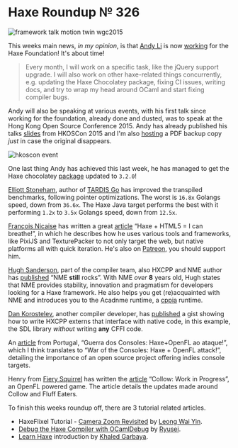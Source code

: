 [_template]: ../templates/roundup.html
[date]: / "2015-06-23 09:58:00"
[modified]: / "2015-07-02 10:44:00"
[published]: / "2015-07-02 12:00:00"
[“”]: a ""
# Haxe Roundup № 326

![framework talk motion twin wgc2015](/img/326/framework_talk.jpg "David Elahee (@blackmagic_mt) at WGC2015 talking about frameworks and Haxe.")

This weeks main news, _in my opinion_, is that [Andy Li][tw1] is now [working][l1] for the Haxe Foundation! It's about time!

> Every month, I will work on a specific task, like the jQuery support upgrade. 
I will also work on other haxe-related things concurrently, e.g. updating the Haxe 
Chocolatey package, fixing CI issues, writing docs, and try to wrap my head around 
OCaml and start fixing compiler bugs.

Andy will also be speaking at various events, with his first talk since working
for the foundation, already done and dusted, was to speak at the Hong Kong Open 
Source Conference 2015. Andy has already published his talks 
[slides][l2] from HKOSCon 2015 and I'm also [hosting][l3] a PDF backup copy 
_just_ in case the original disappears.

![hkoscon event](/img/326/hkoscon.jpg "Andy's talk at HKOSCon. Photo by Leon Anavi (@leonanavi)")

One last thing Andy has achieved this last week, he has managed to get the
Haxe chocolatey [package][l4] updated to `3.2.0`!

[Elliott Stoneham][tw2], author of [TARDIS Go][l5] has improved the transpiled 
benchmarks, following pointer optimizations. The worst is `16.8x` Golangs speed, 
down from `36.6x`. The Haxe Java target performs the best with it performing 
`1.2x` to `3.5x` Golangs speed, down from `12.5x`.

[François Nicaise][tw3] has written a great [article][l6] “Haxe + HTML5 = I can breathe!”,
in which he describes how he uses various tools and frameworks, like PixiJS and TexturePacker
to not only target the web, but native platforms all with quick iteration. He's
also on [Patreon][l6], you should support him.

[Hugh Sanderson][tw4], part of the compiler team, also HXCPP and NME author has
[published][l8] “NME **still** rocks”. With NME _over_ **8** years old, Hugh states
that NME provides stability, innovation and pragmatism for developers looking for
a Haxe framework. He also helps you get (re)acquainted with NME and introduces you to
the Acadnme runtime, a [cppia][l9] runtime.

[Dan Korostelev][tw5], another compiler developer, has [published][l10] a gist
showing how to write HXCPP externs that interface with native code, in this example,
the SDL library _without_ writing **any** CFFI code.

An [article][l11] from Portugal, “Guerra dos Consoles: Haxe+OpenFL ao ataque!”, which
I think translates to “War of the Consoles: Haxe + OpenFL attack!”, detailing 
the importance of an open source project offering indies console targets.

Henry from [Fiery Squirrel][tw6] has written the [article][l12] “Collow: Work in
Progress”, an OpenFL powered game. The article details the updates made around
Collow and Fluff Eaters.

To finish this weeks roundup off, there are 3 tutorial related articles.

- HaxeFlixel Tutorial - [Camera Zoom Revisited][l13] by [Leong Wai Yin][tw7].
- [Debug the Haxe Compiler with OCamlDebug][l14] by [Ryusei][tw8].
- [Learn Haxe][l15] introduction by [Khaled Garbaya][tw9].

[tw9]: https://twitter.com/khaled_garbaya "@khaled_garbaya"
[tw8]: https://twitter.com/mandel59 "@mandel59"
[tw7]: https://twitter.com/laxa88 "@laxa88"
[tw6]: https://twitter.com/fierysquirrel "@fierysquirrel"
[tw5]: https://twitter.com/nadako "@nadako"
[tw4]: https://twitter.com/GameHaxe "@GameHaxe"
[tw3]: https://twitter.com/thinkslow_fr "@thinkslow_fr"
[tw2]: https://twitter.com/ElliottStoneham "@ElliottStoneham"
[tw1]: https://twitter.com/andy_li "@andy_li"
	
[l15]: http://learnhaxe.org/haxe/hello-haxe-world/ "Hello Haxe World"
[l14]: http://mandel59.hateblo.jp/entry/2015/06/21/154138 "Debug the Haxe Compiler with OCamlDebug"
[l13]: http://coinflipstudios.com/devblog/?p=448 "HaxeFlixel Tutorial - Camera Zoom Revisted"
[l12]: http://fierysquirrel.com/collow-work-in-progress/ "Collow - Work in Progress"
[l11]: https://game2nextlevel.wordpress.com/2015/06/28/guerra-dos-consoles-haxe-openfl-ao-ataque/ "War of the Consoles : Haxe + OpenFL attack!"
[l10]: https://gist.github.com/nadako/c8aec20c2a7751348f91 "Haxe + SDL = native love \O/"
[l9]: http://haxe.io/roundups/wwx/2015/#cppia "Haxe WWX2015 Highlights - CPPIA"
[l8]: http://gamehaxe.com/2015/06/25/nme-still-rocks/ "NME Still Rocks"
[l7]: https://www.patreon.com/whitetigle?ty=h "François on Patreon"
[l6]: https://www.patreon.com/posts/2740520 "Haxe + HTML5 = I can breathe!"
[l5]: https://github.com/tardisgo/tardisgo "TARDIS Go on GitHub"
[l4]: https://chocolatey.org/packages/haxe/3.2.0 "Haxe 3.2.0 Chocolatey Package"
[l3]: http://haxe.io/@andy_li/HKOSCon%202015%20-%20Transcompiling.pdf "Transcompiling towards the freedom of programming language and platform choice"
[l2]: https://docs.google.com/presentation/d/1kCZpDnmEazsW6fZ84vUe-53QWm06Fg-qjPobAEvsolg/edit#slide=id.p "Transcompiling towards the freedom of programming language and platform choice"
[l1]: http://blog.onthewings.net/2015/06/23/im-now-working-for-the-haxe-foundation/ "I'm now working for the Haxe Foundation!"